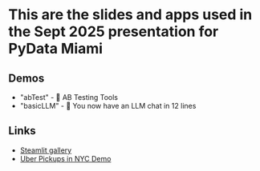 # This are the slides and apps used in the Sept 2025 presentation for PyData Miami


## Demos
-  "abTest" - 🧪 AB Testing Tools
- "basicLLM" - 🤖 You now have an LLM chat in 12 lines

## Links 
- [Steamlit gallery](https://streamlit.io/gallery)
- [Uber Pickups in NYC Demo](https://github.com/streamlit/demo-uber-nyc-pickups)
